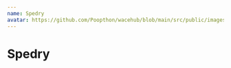 ```yaml
---
name: Spedry
avatar: https://github.com/Poopthon/wacehub/blob/main/src/public/images/team_profiles/Spedry.png
---
```


# Spedry
